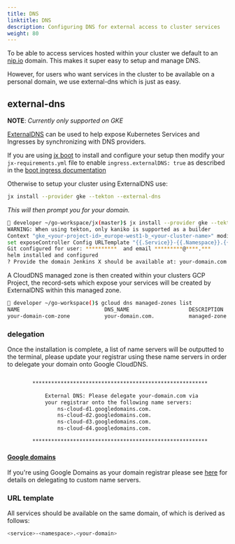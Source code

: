 ```yaml
---
title: DNS
linktitle: DNS
description: Configuring DNS for external access to cluster services
weight: 80
---
```


To be able to access services hosted within your cluster we default to an [nip.io](https://nip.io/) domain. This makes it super easy to setup and manage DNS.

However, for users who want services in the cluster to be available on a personal domain, we use external-dns which is just as easy.

## external-dns
**NOTE**: *Currently only supported on GKE*

[ExternalDNS](https://github.com/kubernetes-incubator/external-dns) can be used to help expose Kubernetes Services and Ingresses by synchronizing with DNS providers.

If you are using [jx boot](/docs/getting-started/setup/boot/) to install and configure your setup then modify your `jx-requirements.yml` file to enable `ingress.externalDNS: true` as described in the [boot ingress documentation](/docs/getting-started/setup/boot/#ingress)


Otherwise to setup your cluster using ExternalDNS use:

```sh
jx install --provider gke --tekton --external-dns
```

*This will then prompt you for your domain.*

```sh
🙅 developer ~/go-workspace/jx(master)$ jx install --provider gke --tekton --external-dns
WARNING: When using tekton, only kaniko is supported as a builder
Context "gke_<your-project-id>_europe-west1-b_<your-cluster-name>" modified.
set exposeController Config URLTemplate "{{.Service}}-{{.Namespace}}.{{.Domain}}"
Git configured for user: **********  and email *********@****.***
helm installed and configured
? Provide the domain Jenkins X should be available at: your-domain.com
```

A CloudDNS managed zone is then created within your clusters GCP Project, the record-sets which expose your services will be created by ExternalDNS within this managed zone.

```sh
🙅 developer ~/go-workspace()$ gcloud dns managed-zones list
NAME                           DNS_NAME                   DESCRIPTION                       VISIBILITY
your-domain-com-zone           your-domain.com.           managed-zone utilised by jx       public
```

### delegation

Once the installation is complete, a list of name servers will be outputted to the terminal, please update your registrar using these name servers in order to delegate your domain onto Google CloudDNS.

```sh

        ********************************************************

            External DNS: Please delegate your-domain.com via
            your registrar onto the following name servers:
                ns-cloud-d1.googledomains.com.
                ns-cloud-d2.googledomains.com.
                ns-cloud-d3.googledomains.com.
                ns-cloud-d4.googledomains.com.

        ********************************************************

```

#### [Google domains](https://domains.google)

If you're using Google Domains as your domain registrar please see [here](https://support.google.com/domains/answer/3290309?hl=en-GB&ref_topic=9018335) for details on delegating to custom name servers.

### URL template

All services should be available on the same domain, of which is derived as follows:

```sh
<service>-<namespace>.<your-domain>
```
